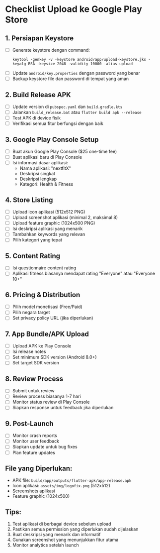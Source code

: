 # Checklist Upload ke Google Play Store

## 1. Persiapan Keystore
- [ ] Generate keystore dengan command:
  ```
  keytool -genkey -v -keystore android/app/upload-keystore.jks -keyalg RSA -keysize 2048 -validity 10000 -alias upload
  ```
- [ ] Update `android/key.properties` dengan password yang benar
- [ ] Backup keystore file dan password di tempat yang aman

## 2. Build Release APK
- [ ] Update version di `pubspec.yaml` dan `build.gradle.kts`
- [ ] Jalankan `build_release.bat` atau `flutter build apk --release`
- [ ] Test APK di device fisik
- [ ] Verifikasi semua fitur berfungsi dengan baik

## 3. Google Play Console Setup
- [ ] Buat akun Google Play Console ($25 one-time fee)
- [ ] Buat aplikasi baru di Play Console
- [ ] Isi informasi dasar aplikasi:
  - Nama aplikasi: "nextfitX"
  - Deskripsi singkat
  - Deskripsi lengkap
  - Kategori: Health & Fitness

## 4. Store Listing
- [ ] Upload icon aplikasi (512x512 PNG)
- [ ] Upload screenshot aplikasi (minimal 2, maksimal 8)
- [ ] Upload feature graphic (1024x500 PNG)
- [ ] Isi deskripsi aplikasi yang menarik
- [ ] Tambahkan keywords yang relevan
- [ ] Pilih kategori yang tepat

## 5. Content Rating
- [ ] Isi questionnaire content rating
- [ ] Aplikasi fitness biasanya mendapat rating "Everyone" atau "Everyone 10+"

## 6. Pricing & Distribution
- [ ] Pilih model monetisasi (Free/Paid)
- [ ] Pilih negara target
- [ ] Set privacy policy URL (jika diperlukan)

## 7. App Bundle/APK Upload
- [ ] Upload APK ke Play Console
- [ ] Isi release notes
- [ ] Set minimum SDK version (Android 8.0+)
- [ ] Set target SDK version

## 8. Review Process
- [ ] Submit untuk review
- [ ] Review process biasanya 1-7 hari
- [ ] Monitor status review di Play Console
- [ ] Siapkan response untuk feedback jika diperlukan

## 9. Post-Launch
- [ ] Monitor crash reports
- [ ] Monitor user feedback
- [ ] Siapkan update untuk bug fixes
- [ ] Plan feature updates

## File yang Diperlukan:
- APK file: `build/app/outputs/flutter-apk/app-release.apk`
- Icon aplikasi: `assets/img/logofix.png` (512x512)
- Screenshots aplikasi
- Feature graphic (1024x500)

## Tips:
1. Test aplikasi di berbagai device sebelum upload
2. Pastikan semua permission yang diperlukan sudah dijelaskan
3. Buat deskripsi yang menarik dan informatif
4. Gunakan screenshot yang menunjukkan fitur utama
5. Monitor analytics setelah launch 